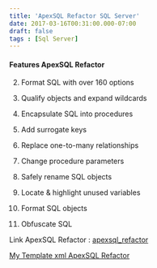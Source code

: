 ```yaml
---
title: 'ApexSQL Refactor SQL Server'
date: 2017-03-16T00:31:00.000-07:00
draft: false
tags : [Sql Server]
---
```


#### Features ApexSQL Refactor

  

  
2.  Format SQL with over 160 options
  
4.  Qualify objects and expand wildcards
  
6.  Encapsulate SQL into procedures
  
8.  Add surrogate keys
  
10.  Replace one-to-many relationships
  
12.  Change procedure parameters
  
14.  Safely rename SQL objects
  
16.  Locate & highlight unused variables
  
18.  Format SQL objects
  
20.  Obfuscate SQL
  

  
Link ApexSQL Refactor : [apexsql_refactor](http://www.apexsql.com/sql_tools_refactor.aspx)  
  
[My Template xml ApexSQL Refactor](https://www.dropbox.com/s/xh7becjowwaxq40/FormattingDefaults_20170309.xml?dl=0)